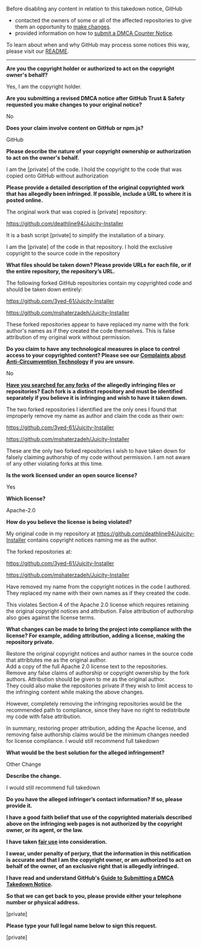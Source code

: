 Before disabling any content in relation to this takedown notice, GitHub
- contacted the owners of some or all of the affected repositories to give them an opportunity to [make changes](https://docs.github.com/en/github/site-policy/dmca-takedown-policy#a-how-does-this-actually-work).
- provided information on how to [submit a DMCA Counter Notice](https://docs.github.com/en/articles/guide-to-submitting-a-dmca-counter-notice).

To learn about when and why GitHub may process some notices this way, please visit our [README](https://github.com/github/dmca/blob/master/README.md#anatomy-of-a-takedown-notice).

---

**Are you the copyright holder or authorized to act on the copyright owner's behalf?**

Yes, I am the copyright holder.

**Are you submitting a revised DMCA notice after GitHub Trust & Safety requested you make changes to your original notice?**

No

**Does your claim involve content on GitHub or npm.js?**

GitHub

**Please describe the nature of your copyright ownership or authorization to act on the owner's behalf.**

I am the [private] of the code. I hold the copyright to the code that was copied onto GitHub without authorization

**Please provide a detailed description of the original copyrighted work that has allegedly been infringed. If possible, include a URL to where it is posted online.**

The original work that was copied is [private] repository:

https://github.com/deathline94/Juicity-Installer

It is a bash script [private] to simplify the installation of a binary.

I am the [private] of the code in that repository. I hold the exclusive copyright to the source code in the repository

**What files should be taken down? Please provide URLs for each file, or if the entire repository, the repository’s URL.**

The following forked GitHub repositories contain my copyrighted code and should be taken down entirely:

https://github.com/3yed-61/Juicity-Installer

https://github.com/mshaterzadeh/Juicity-Installer

These forked repositories appear to have replaced my name with the fork author's names as if they created the code themselves. This is false attribution of my original work without permission.

**Do you claim to have any technological measures in place to control access to your copyrighted content? Please see our <a href="https://docs.github.com/articles/guide-to-submitting-a-dmca-takedown-notice#complaints-about-anti-circumvention-technology">Complaints about Anti-Circumvention Technology</a> if you are unsure.**

No

**<a href="https://docs.github.com/articles/dmca-takedown-policy#b-what-about-forks-or-whats-a-fork">Have you searched for any forks</a> of the allegedly infringing files or repositories? Each fork is a distinct repository and must be identified separately if you believe it is infringing and wish to have it taken down.**

The two forked repositories I identified are the only ones I found that improperly remove my name as author and claim the code as their own:

https://github.com/3yed-61/Juicity-Installer

https://github.com/mshaterzadeh/Juicity-Installer

These are the only two forked repositories I wish to have taken down for falsely claiming authorship of my code without permission. I am not aware of any other violating forks at this time.

**Is the work licensed under an open source license?**

Yes

**Which license?**

Apache-2.0

**How do you believe the license is being violated?**

My original code in my repository at https://github.com/deathline94/Juicity-Installer contains copyright notices naming me as the author.

The forked repositories at:

https://github.com/3yed-61/Juicity-Installer

https://github.com/mshaterzadeh/Juicity-Installer

Have removed my name from the copyright notices in the code I authored. They replaced my name with their own names as if they created the code.

This violates Section 4 of the Apache 2.0 license which requires retaining the original copyright notices and attribution. False attribution of authorship also goes against the license terms.

**What changes can be made to bring the project into compliance with the license? For example, adding attribution, adding a license, making the repository private.**

Restore the original copyright notices and author names in the source code that attribtutes me as the original author.  
Add a copy of the full Apache 2.0 license text to the repositories.  
Remove any false claims of authorship or copyright ownership by the fork authors. Attribution should be given to me as the original author.  
They could also make the repositories private if they wish to limit access to the infringing content while making the above changes.

However, completely removing the infringing repositories would be the recommended path to compliance, since they have no right to redistribute my code with false attribution.

In summary, restoring proper attribution, adding the Apache license, and removing false authorship claims would be the minimum changes needed for license compliance. I would still recommend full takedown

**What would be the best solution for the alleged infringement?**

Other Change

**Describe the change.**

I would still recommend full takedown

**Do you have the alleged infringer’s contact information? If so, please provide it.**

**I have a good faith belief that use of the copyrighted materials described above on the infringing web pages is not authorized by the copyright owner, or its agent, or the law.**

**I have taken <a href="https://www.lumendatabase.org/topics/22">fair use</a> into consideration.**

**I swear, under penalty of perjury, that the information in this notification is accurate and that I am the copyright owner, or am authorized to act on behalf of the owner, of an exclusive right that is allegedly infringed.**

**I have read and understand GitHub's <a href="https://docs.github.com/articles/guide-to-submitting-a-dmca-takedown-notice/">Guide to Submitting a DMCA Takedown Notice</a>.**

**So that we can get back to you, please provide either your telephone number or physical address.**

[private]

**Please type your full legal name below to sign this request.**

[private]
